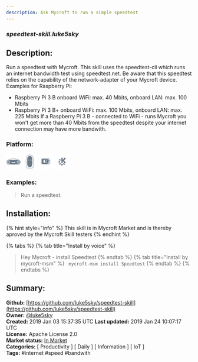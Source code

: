 ```yaml
---
description: Ask Mycroft to run a simple speedtest
---
```


### _speedtest-skill.luke5sky_  
## Description:  
Run a speedtest with Mycroft.
This skill uses the speedtest-cli  which runs an internet bandwidth test using speedtest.net.
Be aware that this speedtest relies on the capability of the network-adapter of your Mycroft device.
Examples for Raspberry Pi:
- Raspberry Pi 3 B  onboard WiFi: max. 40 Mbits, onboard LAN: max. 100 Mbits
- Raspberry Pi 3 B+ onboard WiFi: max. 100 Mbits, onboard LAN: max. 225 Mbits
If a Raspberry Pi 3 B - connected to WiFi - runs Mycroft you won't get more than 40 Mbits from the speedtest despite your internet connection may have more bandwith.  
  
### Platform:  
 ![Mark I](../.gitbook/assets/mark-1-icon.png)  ![Mark II](../.gitbook/assets/mark-2-icon.png)  ![Picroft](../.gitbook/assets/picroft-icon.png)  ![plasmoid](../.gitbook/assets/kde.png)   
### Examples:  
> Run a speedtest.  
  
## Installation:  
{% hint style="info" %}
This skill is in Mycroft Market and is thereby aproved by the Mycroft Skill testers
{% endhint %}
    
{% tabs %}
{% tab title="Install by voice" %}
> Hey Mycroft - install Speedtest
{% endtab %}
  {% tab title="Install by mycroft-msm" %}
``` mycroft-msm install Speedtest```
{% endtab %}
  {% endtabs %}
    
## Summary:  
**Github:** [https://github.com/luke5sky/speedtest-skill](https://github.com/luke5sky/speedtest-skill)  
**Owner:** [@luke5sky](https://github.com/luke5sky)  
**Created:** 2019 Jan 03 15:37:35 UTC  **Last updated:** 2019 Jan 24 10:07:17 UTC  
**License:** Apache License 2.0  
**Market status:** [In Market](https://market.mycroft.ai/skill/speedtest)  
**Categories:** [ Productivity ] [ Daily ] [ Information ] [ IoT ]   
**Tags:** \#ínternet \#speed \#bandwith   
